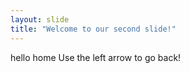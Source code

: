 ```yaml
---
layout: slide
title: "Welcome to our second slide!"
---
```

hello home
Use the left arrow to go back!

